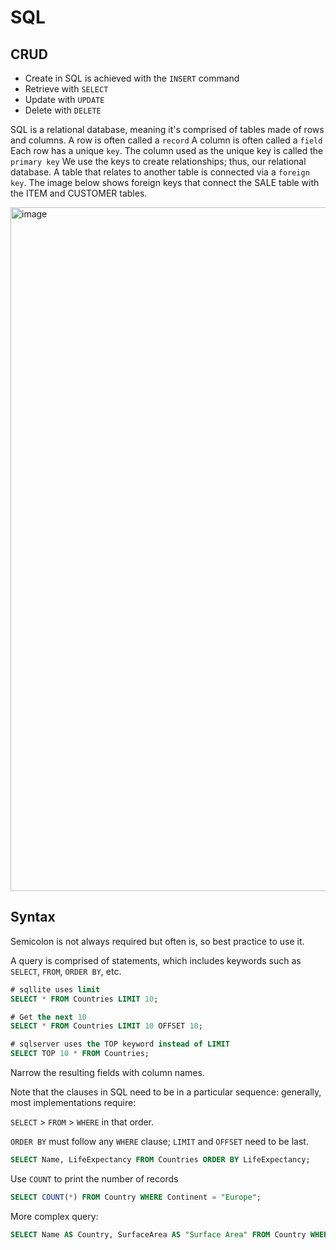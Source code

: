 # SQL

## CRUD
- Create in SQL is achieved with the `INSERT` command
- Retrieve with `SELECT`
- Update with `UPDATE`
- Delete with `DELETE`

SQL is a relational database, meaning it's comprised of tables made of rows and columns. 
A row is often called a `record`
A column is often called a `field`
Each row has a unique `key`. The column used as the unique key is called the `primary key`
We use the keys to create relationships; thus, our relational database.
A table that relates to another table is connected via a `foreign key`. The image below shows foreign keys that connect the SALE table with the ITEM and CUSTOMER tables.

<img width="1094" alt="image" src="https://user-images.githubusercontent.com/2437758/171489555-2ca17cc0-b82c-4656-b875-bd7641765a55.png">

## Syntax
Semicolon is not always required but often is, so best practice to use it.

A query is comprised of statements, which includes keywords such as `SELECT`, `FROM`, `ORDER BY`, etc.

```sql
# sqllite uses limit
SELECT * FROM Countries LIMIT 10;

# Get the next 10
SELECT * FROM Countries LIMIT 10 OFFSET 10;

# sqlserver uses the TOP keyword instead of LIMIT 
SELECT TOP 10 * FROM Countries;
```
Narrow the resulting fields with column names. 

Note that the clauses in SQL need to be in a particular sequence: generally, most implementations require:

`SELECT` > `FROM` > `WHERE` in that order.

`ORDER BY` must follow any `WHERE` clause; `LIMIT` and `OFFSET` need to be last.
```sql
SELECT Name, LifeExpectancy FROM Countries ORDER BY LifeExpectancy;
```

Use `COUNT` to print the number of records
```sql
SELECT COUNT(*) FROM Country WHERE Continent = "Europe";
```

More complex query:
```sql
SELECT Name AS Country, SurfaceArea AS "Surface Area" FROM Country WHERE SurfaceArea > 100000 AND Continent = "Europe" ORDER BY SurfaceArea DESC;
```
